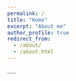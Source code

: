 ```yaml
---
permalink: /
title: "Home"
excerpt: "About me"
author_profile: true
redirect_from: 
  - /about/
  - /about.html
---
```


.....

